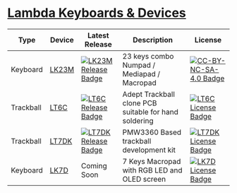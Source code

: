 # [Lambda Keyboards & Devices](https://lambdakb.dev)

| Type      | Device  | Latest Release                                 | Description                                           | License                                   |
| --------- | ------- | ---------------------------------------------- | ----------------------------------------------------- | ----------------------------------------- |
| Keyboard  | [LK23M] | [![LK23M Release Badge]][LK23M Latest Release] | 23 keys combo Numpad / Mediapad / Macropad            | [![CC-BY-NC-SA-4.0 Badge]][LK23M License] |
| Trackball | [LT6C]  | [![LT6C Release Badge]][LT6C Latest Release]   | Adept Trackball clone PCB suitable for hand soldering | [![LT6C License Badge]][LT6C License]     |
| Trackball | [LT7DK] | [![LT7DK Release Badge]][LT7DK Latest Release] | PMW3360 Based trackball development kit               | [![LT7DK License Badge]][LT7DK License]   |
| Keyboard  | [LK7D]  | Coming Soon                                    | 7 Keys Macropad with RGB LED and OLED screen          | [![LK7D License Badge]][LK7D License]     |

[LK23M]: https://github.com/lambdakb/keyboard-lk23m
[LK23M Latest Release]: https://github.com/lambdakb/keyboard-lk23m/releases/latest
[LK23M Release Badge]: https://img.shields.io/github/v/release/lambdakb/keyboard-lk23m?display_name=release&style=for-the-badge&logo=github&logoColor=white&label=%20&labelColor=grey
[CC-BY-NC-SA-4.0 Badge]: https://img.shields.io/badge/CC_BY--NC--SA_4.0-ED592F?style=for-the-badge&logo=creativecommons&logoColor=white&label=%20&labelColor=grey
[LK23M License]: https://github.com/lambdakb/keyboard-lk23m/blob/main/LICENSE.md
[LT6C]: https://github.com/lambdakb/trackball-lt6c
[LT6C Latest Release]: https://github.com/lambdakb/trackball-lt6c/releases/latest
[LT6C Release Badge]: https://img.shields.io/github/v/release/lambdakb/trackball-lt6c?display_name=release&style=for-the-badge&logo=github&logoColor=white&label=%20&labelColor=grey
[LT6C License]: https://github.com/lambdakb/trackball-lt6c/blob/main/LICENSE
[LT6C License Badge]: https://img.shields.io/github/license/lambdakb/trackball-lt6c?style=for-the-badge&logo=opensourcehardware&logoColor=white&label=%20&labelColor=grey&color=%230099B0
[LT7DK]: https://github.com/lambdakb/trackball-lt7dk
[LT7DK Latest Release]: https://github.com/lambdakb/trackball-lt7dk/releases/latest
[LT7DK Release Badge]: https://img.shields.io/github/v/release/lambdakb/trackball-lt7dk?display_name=release&style=for-the-badge&logo=github&logoColor=white&label=%20&labelColor=grey
[LT7DK License]: https://github.com/lambdakb/trackball-lt7dk/blob/main/LICENSE
[LT7DK License Badge]: https://img.shields.io/github/license/lambdakb/trackball-lt7dk?style=for-the-badge&logo=opensourcehardware&logoColor=white&label=%20&labelColor=grey&color=%230099B0
[LK7D]: https://github.com/lambdakb/keyboard-lk7d
[LK7D Latest Release]: https://github.com/lambdakb/keyboard-lk7d/releases/latest
[LK7D Release Badge]: https://img.shields.io/github/v/release/lambdakb/keyboard-lk7d?style=for-the-badge&logo=opensourcehardware&logoColor=white&label=%20&labelColor=grey&color=%230099B0
[LK7D License]: https://github.com/lambdakb/keyboard-lk7d/blob/main/LICENSE
[LK7D License Badge]: https://img.shields.io/github/license/lambdakb/keyboard-lk7d?style=for-the-badge&logo=opensourcehardware&logoColor=white&label=%20&labelColor=grey&color=%230099B0
